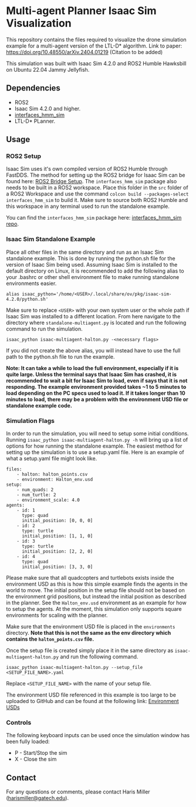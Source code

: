 # Multi-agent Planner Isaac Sim Visualization
This repository contains the files required to visualize the drone simulation example for a multi-agent version of the LTL-D* algorithm.
Link to paper: https://doi.org/10.48550/arXiv.2404.01219 (Citation to be added)

This simulation was built with Isaac Sim 4.2.0 and ROS2 Humble Hawksbill on Ubuntu 22.04 Jammy Jellyfish.

## Dependencies
* ROS2
* Isaac Sim 4.2.0 and higher.
* [interfaces_hmm_sim](https://github.com/harismiller/interfaces_hmm_sim)
* LTL-D* PLanner.

## Usage
### ROS2 Setup
Isaac Sim uses it's own compiled version of ROS2 Humble through FastDDS. The method for setting up the ROS2 bridge for Isaac Sim can be found here: [ROS2 Bridge Setup](https://docs.omniverse.nvidia.com/isaacsim/latest/installation/install_ros.html#isaac-sim-app-enable-ros). The `interfaces_hmm_sim` package also needs to be built in a ROS2 workspace. Place this folder in the `src` folder of a ROS2 Workspace and use the command `colcon build --packages-select interfaces_hmm_sim` to build it. Make sure to source both ROS2 Humble and this workspace in any terminal used to run the standalone example.

You can find the `interfaces_hmm_sim` package here: [interfaces_hmm_sim repo](https://github.com/harismiller/interfaces_hmm_sim).

### Isaac Sim Standalone Example
Place all other files in the same directory and run as an Isaac Sim standalone example. This is done by running the python.sh file for the version of Isaac Sim being used. Assuming Isaac Sim is installed to the default directory on Linux, it is recommended to add the following alias to your .bashrc or other shell environment file to make running standalone environments easier.
```
alias isaac_python='/home/<USER>/.local/share/ov/pkg/isaac-sim-4.2.0/python.sh'
```
Make sure to replace `<USER>` with your own system user or the whole path if Isaac Sim was installed to a different location. From here navigate to the directory where `standalone-multiagent.py` is located and run the following command to run the simulation.
```
isaac_python isaac-multiagent-halton.py -<necessary flags>
```
If you did not create the above alias, you will instead have to use the full path to the python.sh file to run the example. 

**Note: It can take a while to load the full environment, especially if it is quite large. Unless the terminal says that Isaac Sim has crashed, it is recommended to wait a bit for Isaac Sim to load, even if says that it is not responding. The example environment provided takes ~1 to 5 minutes to load depending on the PC specs used to load it. If it takes longer than 10 minutes to load, there may be a problem with the environment USD file or standalone example code.** 

### Simulation Flags
In order to run the simulation, you will need to setup some initial conditions. Running `isaac_python isaac-multiagent-halton.py -h` will bring up a list of options for how running the standalone example. The easiest method for setting up the simulation is to use a setup.yaml file. Here is an example of what a setup.yaml file might look like.
```
files:
    - halton: halton_points.csv
    - environment: Halton_env.usd
setup:
    - num_quads: 2
    - num_turtle: 2
    - environment_scale: 4.0
agents:
    - id: 1
      type: quad
      initial_position: [0, 0, 0]
    - id: 2
      type: turtle
      initial_position: [1, 1, 0]
    - id: 3
      type: turtle
      initial_position: [2, 2, 0]
    - id: 4
      type: quad
      initial_position: [3, 3, 0]
```

Please make sure that all quadcopters and turtlebots exists inside the environment USD as this is how this simple example finds the agents in the world to move. The initial position in the setup file should not be based on the environment grid positions, but instead the initial position as described in the planner. See the `Halton_env.usd` environment as an example for how to setup the agents. At the moment, this simulation only supports square environments for scaling with the planner.

Make sure that the environment USD file is placed in the `environments` directory. **Note that this is not the same as the env directory which contains the `halton_points.csv` file.**

Once the setup file is created simply place it in the same directory as `isaac-multiagent-halton.py` and run the following command.
```
isaac_python isaac-multiagent-halton.py --setup_file <SETUP_FILE_NAME>.yaml
```
Replace `<SETUP_FILE_NAME>` with the name of your setup file.

The environment USD file referenced in this example is too large to be uploaded to GitHub and can be found at the following link: [Environment USDs](https://gtvault-my.sharepoint.com/:f:/g/personal/hmiller43_gatech_edu/EiXSVUZyHghKi__9jqqyTwMBl0gtiv0T9s5Oy3fTkMTuDQ?e=raiM9h)

### Controls
The following keyboard inputs can be used once the simulation window has been fully loaded:
* P - Start/Stop the sim
* X - Close the sim

## Contact
For any questions or comments, please contact  Haris Miller (harismiller@gatech.edu).
